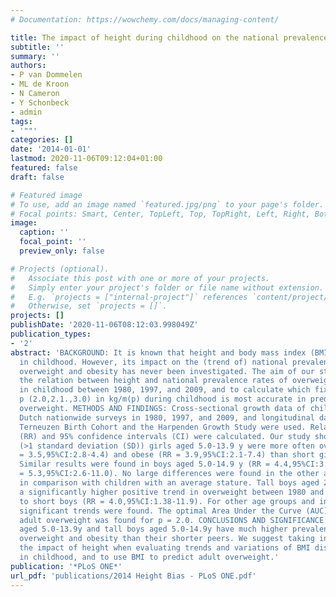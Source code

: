 ```yaml
---
# Documentation: https://wowchemy.com/docs/managing-content/

title: The impact of height during childhood on the national prevalence rates of overweight.
subtitle: ''
summary: ''
authors:
- P van Dommelen
- ML de Kroon
- N Cameron
- Y Schonbeck
- admin
tags:
- '""'
categories: []
date: '2014-01-01'
lastmod: 2020-11-06T09:12:04+01:00
featured: false
draft: false

# Featured image
# To use, add an image named `featured.jpg/png` to your page's folder.
# Focal points: Smart, Center, TopLeft, Top, TopRight, Left, Right, BottomLeft, Bottom, BottomRight.
image:
  caption: ''
  focal_point: ''
  preview_only: false

# Projects (optional).
#   Associate this post with one or more of your projects.
#   Simply enter your project's folder or file name without extension.
#   E.g. `projects = ["internal-project"]` references `content/project/deep-learning/index.md`.
#   Otherwise, set `projects = []`.
projects: []
publishDate: '2020-11-06T08:12:03.998049Z'
publication_types:
- '2'
abstract: 'BACKGROUND: It is known that height and body mass index (BMI) are correlated
  in childhood. However, its impact on the (trend of) national prevalence rates of
  overweight and obesity has never been investigated. The aim of our study is to investigate
  the relation between height and national prevalence rates of overweight and obesity
  in childhood between 1980, 1997, and 2009, and to calculate which fixed value of
  p (2.0,2.1.,3.0) in kg/m(p) during childhood is most accurate in predicting adult
  overweight. METHODS AND FINDINGS: Cross-sectional growth data of children from three
  Dutch nationwide surveys in 1980, 1997, and 2009, and longitudinal data from the
  Terneuzen Birth Cohort and the Harpenden Growth Study were used. Relative risks
  (RR) and 95% confidence intervals (CI) were calculated. Our study showed that tall
  (>1 standard deviation (SD)) girls aged 5.0-13.9 y were more often overweight (RR
  = 3.5,95%CI:2.8-4.4) and obese (RR = 3.9,95%CI:2.1-7.4) than short girls (<-1 SD).
  Similar results were found in boys aged 5.0-14.9 y (RR = 4.4,95%CI:3.4-5.7 and RR
  = 5.3,95%CI:2.6-11.0). No large differences were found in the other age groups and
  in comparison with children with an average stature. Tall boys aged 2.0-4.9 y had
  a significantly higher positive trend in overweight between 1980 and 1997 compared
  to short boys (RR = 4.0,95%CI:1.38-11.9). For other age groups and in girls, no
  significant trends were found. The optimal Area Under the Curve (AUC) to predict
  adult overweight was found for p = 2.0. CONCLUSIONS AND SIGNIFICANCE: Tall girls
  aged 5.0-13.9y and tall boys aged 5.0-14.9y have much higher prevalence rates of
  overweight and obesity than their shorter peers. We suggest taking into account
  the impact of height when evaluating trends and variations of BMI distributions
  in childhood, and to use BMI to predict adult overweight.'
publication: '*PLoS ONE*'
url_pdf: 'publications/2014 Height Bias - PLoS ONE.pdf'
---
```

